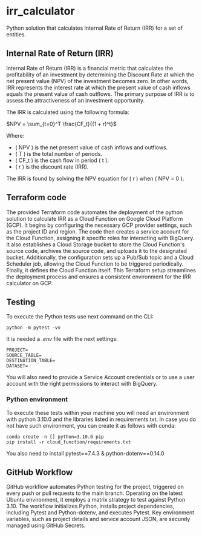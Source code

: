 # irr_calculator
Python solution that calculates Internal Rate of Return (IRR) for a set of entities.

## Internal Rate of Return (IRR)

Internal Rate of Return (IRR) is a financial metric that calculates the profitability of an investment by 
determining the Discount Rate at which the net present value (NPV) of the investment becomes zero. 
In other words, IRR represents the interest rate at which the present value of cash inflows equals the present 
value of cash outflows. The primary purpose of IRR is to assess the attractiveness of an investment opportunity.

The IRR is calculated using the following formula:

$`NPV = \sum_{t=0}^T \frac{CF_t}{(1 + r)^t}`$

Where:
- \( NPV \) is the net present value of cash inflows and outflows.
- \( T \) is the total number of periods.
- \( CF_t \) is the cash flow in period \( t \).
- \( r \) is the discount rate (IRR).

The IRR is found by solving the NPV equation for \( r \) when \( NPV = 0 \). 

## Terraform code
The provided Terraform code automates the deployment of the python solution to calculate IRR as a 
Cloud Function on Google Cloud Platform (GCP). It begins by configuring the necessary GCP provider settings, 
such as the project ID and region. The code then creates a service account for the Cloud Function, 
assigning it specific roles for interacting with BigQuery. 
It also establishes a Cloud Storage bucket to store the Cloud Function's source code, archives the source code, 
and uploads it to the designated bucket. Additionally, the configuration sets up a Pub/Sub topic and a 
Cloud Scheduler job, allowing the Cloud Function to be triggered periodically. 
Finally, it defines the Cloud Function itself. This Terraform setup streamlines the deployment process and 
ensures a consistent environment for the IRR calculator on GCP.

## Testing

To execute the Python tests use next command on the CLI:

```commandline
python -m pytest -vv
```

It is needed a _.env_ file with the next settings:

```
PROJECT=
SOURCE_TABLE=
DESTINATION_TABLE=
DATASET=
```

You will also need to provide a Service Account credentials or to use a user account with the right permissions to 
interact with BigQuery.

### Python environment
To execute these tests within your machine you will need an environment with python 3.10.0 and the libraries listed in 
requirements.txt. In case you do not have such environment, you can create it as follows with conda:
 
```
conda create -n [] python=3.10.0 pip
pip install -r cloud_function/requirements.txt
```

You also need to install pytest==7.4.3 & python-dotenv==0.14.0

## GitHub Workflow
GitHub workflow automates Python testing for the project, triggered on every push  or pull requests to the main branch. 
Operating on the latest Ubuntu environment, it employs a matrix strategy to test against Python 3.10. 
The workflow initializes Python, installs project dependencies, including Pytest and Python-dotenv, 
and executes Pytest. 
Key environment variables, such as project details and service account JSON, are securely managed using GitHub Secrets. 




